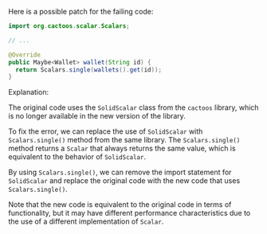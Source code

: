 Here is a possible patch for the failing code:
```java
import org.cactoos.scalar.Scalars;

// ...

@Override
public Maybe<Wallet> wallet(String id) {
  return Scalars.single(wallets().get(id));
}
```
Explanation:

The original code uses the `SolidScalar` class from the `cactoos` library, which is no longer available in the new version of the library.

To fix the error, we can replace the use of `SolidScalar` with `Scalars.single()` method from the same library. The `Scalars.single()` method returns a `Scalar` that always returns the same value, which is equivalent to the behavior of `SolidScalar`.

By using `Scalars.single()`, we can remove the import statement for `SolidScalar` and replace the original code with the new code that uses `Scalars.single()`.

Note that the new code is equivalent to the original code in terms of functionality, but it may have different performance characteristics due to the use of a different implementation of `Scalar`.